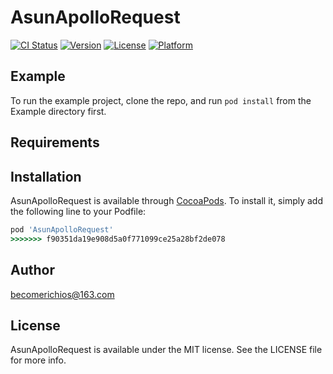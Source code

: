 
# AsunApolloRequest


[![CI Status](https://img.shields.io/travis/becomerichios@163.com/UUApolloRequest.svg?style=flat)](https://travis-ci.org/becomerichios@163.com/UUApolloRequest)
[![Version](https://img.shields.io/cocoapods/v/UUApolloRequest.svg?style=flat)](https://cocoapods.org/pods/UUApolloRequest)
[![License](https://img.shields.io/cocoapods/l/UUApolloRequest.svg?style=flat)](https://cocoapods.org/pods/UUApolloRequest)
[![Platform](https://img.shields.io/cocoapods/p/UUApolloRequest.svg?style=flat)](https://cocoapods.org/pods/UUApolloRequest)

## Example

To run the example project, clone the repo, and run `pod install` from the Example directory first.

## Requirements

## Installation

AsunApolloRequest is available through [CocoaPods](https://cocoapods.org). To install
it, simply add the following line to your Podfile:

```ruby
pod 'AsunApolloRequest'
>>>>>>> f90351da19e908d5a0f771099ce25a28bf2de078
```

## Author

becomerichios@163.com

## License

AsunApolloRequest is available under the MIT license. See the LICENSE file for more info.
